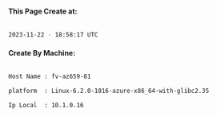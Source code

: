 
   
#### This Page Create at:

```bash

2023-11-22 - 18:58:17 UTC

```

#### Create By Machine:

```bash

Host Name : fv-az659-81

platform  : Linux-6.2.0-1016-azure-x86_64-with-glibc2.35

Ip Local  : 10.1.0.16

```

